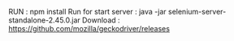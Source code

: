 RUN : npm install
Run for start server : java -jar selenium-server-standalone-2.45.0.jar 
Download : https://github.com/mozilla/geckodriver/releases
